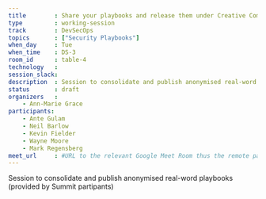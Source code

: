 ```yaml
---
title        : Share your playbooks and release them under Creative Commons
type         : working-session
track        : DevSecOps
topics       : ["Security Playbooks"]
when_day     : Tue
when_time    : DS-3
room_id      : table-4
technology   :
session_slack:
description  : Session to consolidate and publish anonymised real-word playbooks
status       : draft
organizers   :
    - Ann-Marie Grace
participants:
    - Ante Gulam
    - Neil Barlow
    - Kevin Fielder
    - Wayne Moore
    - Mark Regensberg
meet_url     : #URL to the relevant Google Meet Room thus the remote participants can join a session
---
```


Session to consolidate and publish anonymised real-word playbooks (provided by Summit partipants)
